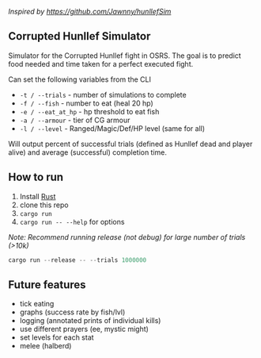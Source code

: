 *Inspired by https://github.com/Jawnny/hunllefSim*

## Corrupted Hunllef Simulator

Simulator for the Corrupted Hunllef fight in OSRS. The goal is  to predict food
needed and time taken for a perfect executed fight.

Can set the following variables from the CLI
- `-t / --trials` - number of simulations to complete
- `-f / --fish` - number to eat (heal 20 hp)
- `-e / --eat_at_hp` - hp threshold to eat fish
- `-a / --armour` - tier of CG armour
- `-l / --level` - Ranged/Magic/Def/HP level (same for all)

Will output percent of successful trials (defined as Hunllef dead and player
alive) and average (successful) completion time.


## How to run

1. Install [Rust](https://www.rust-lang.org/tools/install)
2. clone this repo
3. `cargo run` 
4. `cargo run -- --help` for options

*Note: Recommend running release (not debug) for large number of trials (>10k)*
```rust
cargo run --release -- --trials 1000000
```

## Future features
- tick eating
- graphs (success rate by fish/lvl)
- logging (annotated prints of individual kills)
- use different prayers (ee, mystic might)
- set levels for each stat
- melee (halberd)
